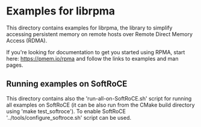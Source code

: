 Examples for librpma
===

This directory contains examples for librpma,
the library to simplify accessing persistent memory
on remote hosts over Remote Direct Memory Access (RDMA).

If you're looking for documentation to get you started using RPMA,
start here: https://pmem.io/rpma and follow the links
to examples and man pages.

## Running examples on SoftRoCE

This directory contains also the 'run-all-on-SoftRoCE.sh' script
for running all examples on SoftRoCE (it can be also run
from the CMake build directory using 'make test_softroce').
To enable SoftRoCE '../tools/configure_softroce.sh' script can be used.
